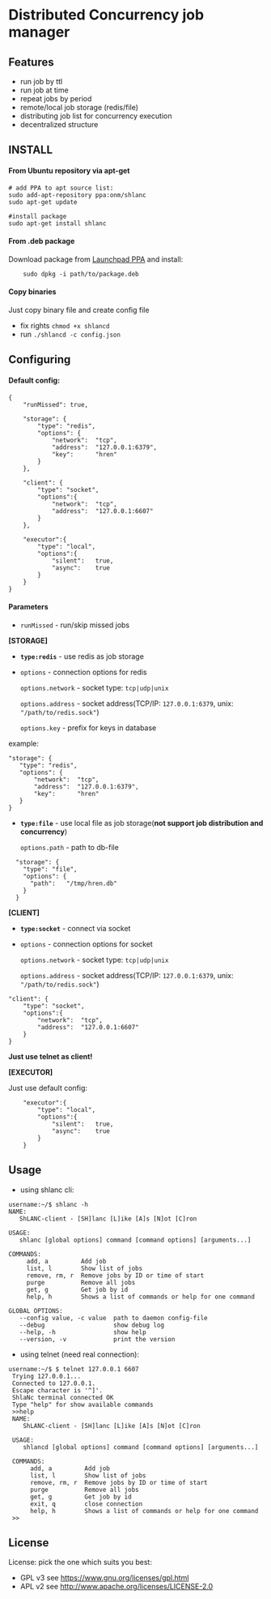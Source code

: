 Distributed Concurrency job manager
=============================

Features
--------
 - run job by ttl
 - run job at time
 - repeat jobs by period
 - remote/local job storage (redis/file)
 - distributing job list for concurrency execution
 - decentralized structure
 
 
INSTALL
-------

#### From Ubuntu repository via apt-get

    # add PPA to apt source list:
    sudo add-apt-repository ppa:onm/shlanc
    sudo apt-get update
    
    #install package
    sudo apt-get install shlanc



#### From .deb package

Download package from [Launchpad PPA](https://launchpad.net/~onm/+archive/ubuntu/shlanc/+packages) and install:

        sudo dpkg -i path/to/package.deb

#### Copy binaries
Just copy binary file and create config file

- fix rights `chmod +x shlancd`
- run `./shlancd -c config.json` 


Configuring
-----------


#### Default config:
```
{
	"runMissed": true,

	"storage": {
		"type": "redis",
		"options": {
			"network":  "tcp",
			"address":  "127.0.0.1:6379",
			"key":      "hren"
		}
	},

	"client": {
		"type": "socket",
		"options":{
			"network":  "tcp",
			"address":  "127.0.0.1:6607"
		}
	},

	"executor":{
		"type": "local",
		"options":{
			"silent":   true,
			"async":    true
		}
	}
}
```


#### Parameters

- `runMissed` - run/skip missed jobs

**[STORAGE]**


- **`type:redis`** - use redis as job storage

- `options` - connection options for redis
    
	`options.network` - socket type: `tcp|udp|unix`
    
    `options.address` - socket address(TCP/IP: `127.0.0.1:6379`, unix: `"/path/to/redis.sock"`)
    
    `options.key` - prefix for keys in database

example:
 ```	
"storage": {
    "type": "redis",
    "options": {
        "network":  "tcp",
        "address":  "127.0.0.1:6379",
        "key":      "hren"
    }
}
```

- **`type:file`** - use local file as job storage(**not support job distribution and concurrency**)

    `options.path` - path to db-file


```
  "storage": {
    "type": "file",
    "options": {
      "path":   "/tmp/hren.db"
    }
  }
```
 

**[CLIENT]**

- **`type:socket`** - connect via socket
- `options` - connection options for socket
    
	`options.network` - socket type: `tcp|udp|unix`
    
    `options.address` - socket address(TCP/IP: `127.0.0.1:6379`, unix: `"/path/to/redis.sock"`)

```
"client": {
    "type": "socket",
    "options":{
        "network":  "tcp",
        "address":  "127.0.0.1:6607"
    }
}
```
**Just use telnet as client!**


**[EXECUTOR]**

Just use default config:
```
	"executor":{
		"type": "local",
		"options":{
			"silent":   true,
			"async":    true
		}
	}
```


Usage
--------------

- using shlanc cli:

```
username:~/$ shlanc -h
NAME:
   ShLANC-client - [SH]lanc [L]ike [A]s [N]ot [C]ron

USAGE:
   shlanc [global options] command [command options] [arguments...]

COMMANDS:
     add, a         Add job
     list, l        Show list of jobs
     remove, rm, r  Remove jobs by ID or time of start
     purge          Remove all jobs
     get, g         Get job by id
     help, h        Shows a list of commands or help for one command

GLOBAL OPTIONS:
   --config value, -c value  path to daemon config-file
   --debug                   show debug log
   --help, -h                show help
   --version, -v             print the version
```

- using telnet (need real connection):
```
username:~/$ $ telnet 127.0.0.1 6607
 Trying 127.0.0.1...
 Connected to 127.0.0.1.
 Escape character is '^]'.
 ShlaNc terminal connected OK
 Type "help" for show available commands
 >>help
 NAME:
    ShLANC-client - [SH]lanc [L]ike [A]s [N]ot [C]ron

 USAGE:
    shlancd [global options] command [command options] [arguments...]

 COMMANDS:
      add, a         Add job
      list, l        Show list of jobs
      remove, rm, r  Remove jobs by ID or time of start
      purge          Remove all jobs
      get, g         Get job by id
      exit, q        close connection
      help, h        Shows a list of commands or help for one command
 >>
```


License
-------

License: pick the one which suits you best:

- GPL v3 see <https://www.gnu.org/licenses/gpl.html>
- APL v2 see <http://www.apache.org/licenses/LICENSE-2.0>
